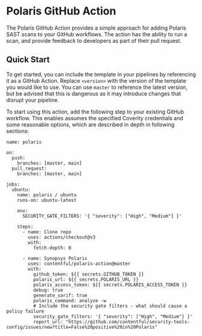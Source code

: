 # Polaris GitHub Action

The Polaris GitHub Action provides a simple approach for adding Polaris SAST scans to your GitHub workflows. The
action has the ability to run a scan, and provide feedback to developers as part of their pull request. 

## Quick Start

To get started, you can include the template in your pipelines by referencing it as a GitHub Action.
Replace `<version>` with the version of the template you would like to use. You can use `master` to reference the latest version,
but be advised that this is dangerous as it may introduce changes that disrupt your pipeline.

To start using this action, add the following step to your existing GitHub workflow. This enables assumes the specified
Coverity credentials and some reasonable options, which are described in depth in following sections:

```
name: polaris

on:
  push:
    branches: [master, main]
  pull_request:
    branches: [master, main]

jobs:
  ubuntu:
    name: polaris / ubuntu
    runs-on: ubuntu-latest

    env:
      SECURITY_GATE_FILTERS: '{ "severity": ["High", "Medium"] }'

    steps:
      - name: Clone repo
        uses: actions/checkout@v3
        with:
          fetch-depth: 0

      - name: Synopsys Polaris
        uses: contentful/polaris-action@master
        with:
          github_token: ${{ secrets.GITHUB_TOKEN }}
          polaris_url: ${{ secrets.POLARIS_URL }}
          polaris_access_token: ${{ secrets.POLARIS_ACCESS_TOKEN }}
          debug: true
          generate_sarif: true
          polaris_command: analyze -w
          # Include the security gate filters - what should cause a policy failure
          security_gate_filters: '{ "severity": ["High", "Medium"] }'
          report_url: "https://github.com/contentful/security-tools-config/issues/new?title=False%20positive%20in%20Polaris"
```